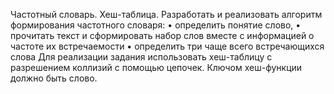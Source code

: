 Частотный словарь. Хеш-таблица.
Разработать и реализовать алгоритм формирования частотного словаря:
• определить понятие слово,
• прочитать текст и сформировать набор слов вместе с информацией о частоте их
встречаемости
• определить три чаще всего встречающихся слова
Для реализации задания использовать хеш-таблицу с разрешением коллизий с помощью
цепочек.
Ключом хеш-функции должно быть слово. 
